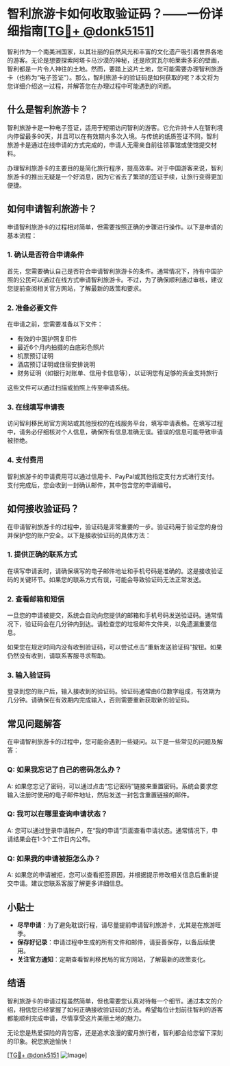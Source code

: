 # 智利旅游卡如何收取验证码？——一份详细指南[[TG💪+ @donk5151](https://t.me/s/donk5151)]

智利作为一个南美洲国家，以其壮丽的自然风光和丰富的文化遗产吸引着世界各地的游客。无论是想要探索阿塔卡马沙漠的神秘，还是欣赏瓦尔帕莱索多彩的壁画，智利都是一片令人神往的土地。然而，要踏上这片土地，您可能需要办理智利旅游卡（也称为“电子签证”）。那么，智利旅游卡的验证码是如何获取的呢？本文将为您详细介绍这一过程，并解答您在办理过程中可能遇到的问题。

## 什么是智利旅游卡？

智利旅游卡是一种电子签证，适用于短期访问智利的游客。它允许持卡人在智利境内停留最多90天，并且可以在有效期内多次入境。与传统的纸质签证不同，智利旅游卡是通过在线申请的方式完成的，申请人无需亲自前往领事馆或使馆提交材料。

办理智利旅游卡的主要目的是简化旅行程序，提高效率。对于中国游客来说，智利旅游卡的推出无疑是一个好消息，因为它省去了繁琐的签证手续，让旅行变得更加便捷。

## 如何申请智利旅游卡？

申请智利旅游卡的过程相对简单，但需要按照正确的步骤进行操作。以下是申请的基本流程：

### 1. 确认是否符合申请条件

首先，您需要确认自己是否符合申请智利旅游卡的条件。通常情况下，持有中国护照的公民可以通过在线方式申请智利旅游卡。不过，为了确保顺利通过审核，建议您提前查阅相关官方网站，了解最新的政策和要求。

### 2. 准备必要文件

在申请之前，您需要准备以下文件：
- 有效的中国护照复印件
- 最近6个月内拍摄的白底彩色照片
- 机票预订证明
- 酒店预订证明或住宿安排说明
- 财务证明（如银行对账单、信用卡信息等），以证明您有足够的资金支持旅行

这些文件可以通过扫描或拍照上传至申请系统。

### 3. 在线填写申请表

访问智利移民局官方网站或其他授权的在线服务平台，填写申请表格。在填写过程中，请务必仔细核对个人信息，确保所有信息准确无误。错误的信息可能导致申请被拒绝。

### 4. 支付费用

智利旅游卡的申请费用可以通过信用卡、PayPal或其他指定支付方式进行支付。支付完成后，您会收到一封确认邮件，其中包含您的申请编号。

## 如何接收验证码？

在申请智利旅游卡的过程中，验证码是非常重要的一步。验证码用于验证您的身份并保护您的账户安全。以下是接收验证码的具体方法：

### 1. 提供正确的联系方式

在填写申请表时，请确保填写的电子邮件地址和手机号码是准确的。这是接收验证码的关键环节。如果您的联系方式有误，可能会导致验证码无法正常发送。

### 2. 查看邮箱和短信

一旦您的申请被提交，系统会自动向您提供的邮箱和手机号码发送验证码。通常情况下，验证码会在几分钟内到达。请检查您的垃圾邮件文件夹，以免遗漏重要信息。

如果您在规定时间内没有收到验证码，可以尝试点击“重新发送验证码”按钮。如果仍然没有收到，请联系客服寻求帮助。

### 3. 输入验证码

登录到您的账户后，输入接收到的验证码。验证码通常由6位数字组成，有效期为几分钟。请确保在有效期内完成输入，否则需要重新获取新的验证码。

## 常见问题解答

在申请智利旅游卡的过程中，您可能会遇到一些疑问。以下是一些常见的问题及解答：

### Q: 如果我忘记了自己的密码怎么办？

A: 如果您忘记了密码，可以通过点击“忘记密码”链接来重置密码。系统会要求您输入注册时使用的电子邮件地址，然后发送一封包含重置链接的邮件。

### Q: 我可以在哪里查询申请状态？

A: 您可以通过登录申请账户，在“我的申请”页面查看申请状态。通常情况下，申请结果会在1-3个工作日内公布。

### Q: 如果我的申请被拒怎么办？

A: 如果您的申请被拒，您可以查看拒签原因，并根据提示修改相关信息后重新提交申请。建议您联系客服了解更多详细信息。

## 小贴士

- **尽早申请**：为了避免耽误行程，请尽量提前申请智利旅游卡，尤其是在旅游旺季。
- **保存好记录**：申请过程中生成的所有文件和邮件，请妥善保存，以备后续使用。
- **关注官方通知**：定期查看智利移民局的官方网站，了解最新的政策变化。

## 结语

智利旅游卡的申请过程虽然简单，但也需要您认真对待每一个细节。通过本文的介绍，相信您已经掌握了如何正确接收验证码的方法。希望每位计划前往智利的游客都能顺利完成申请，尽情享受这片美丽土地的魅力。

无论您是热爱探险的背包客，还是追求浪漫的蜜月旅行者，智利都会给您留下深刻的印象。祝您旅途愉快！

[[TG💪+ @donk5151](https://t.me/s/donk5151) ![Image](https://i.postimg.cc/rwNCRYN7/Snipaste-2025-04-30-17-27-05.png)]